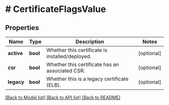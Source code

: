 # # CertificateFlagsValue

## Properties

Name | Type | Description | Notes
------------ | ------------- | ------------- | -------------
**active** | **bool** | Whether this certificate is installed/deployed. | [optional]
**csr** | **bool** | Whether this certificate has an associated CSR. | [optional]
**legacy** | **bool** | Whether this is a legacy certificate (ELB). | [optional]

[[Back to Model list]](../../README.md#models) [[Back to API list]](../../README.md#endpoints) [[Back to README]](../../README.md)
